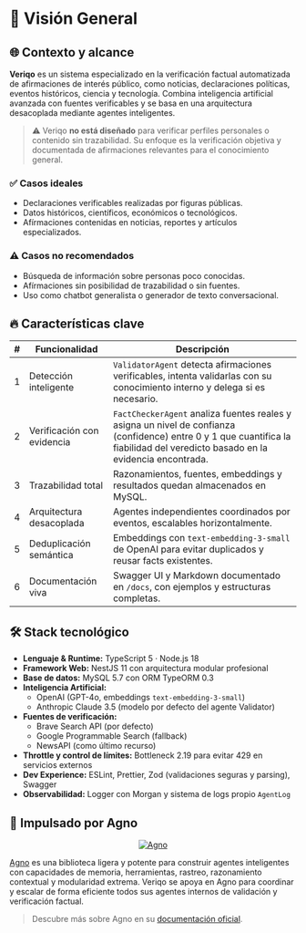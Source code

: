 # 🚀 Visión General

## 🌐 Contexto y alcance

**Veriqo** es un sistema especializado en la verificación factual automatizada de afirmaciones de interés público, como noticias, declaraciones políticas, eventos históricos, ciencia y tecnología. Combina inteligencia artificial avanzada con fuentes verificables y se basa en una arquitectura desacoplada mediante agentes inteligentes.

> ⚠️ Veriqo **no está diseñado** para verificar perfiles personales o contenido sin trazabilidad. Su enfoque es la verificación objetiva y documentada de afirmaciones relevantes para el conocimiento general.

### ✅ Casos ideales

- Declaraciones verificables realizadas por figuras públicas.
- Datos históricos, científicos, económicos o tecnológicos.
- Afírmaciones contenidas en noticias, reportes y artículos especializados.

### ⚠️ Casos no recomendados

- Búsqueda de información sobre personas poco conocidas.
- Afírmaciones sin posibilidad de trazabilidad o sin fuentes.
- Uso como chatbot generalista o generador de texto conversacional.

## 🔥 Características clave

| #   | Funcionalidad              | Descripción                                                                                                                                                                     |
| --- | -------------------------- | ------------------------------------------------------------------------------------------------------------------------------------------------------------------------------- |
| 1   | Detección inteligente      | `ValidatorAgent` detecta afirmaciones verificables, intenta validarlas con su conocimiento interno y delega si es necesario.                                                    |
| 2   | Verificación con evidencia | `FactCheckerAgent` analiza fuentes reales y asigna un nivel de confianza (confidence) entre 0 y 1 que cuantifica la fiabilidad del veredicto basado en la evidencia encontrada. |
| 3   | Trazabilidad total         | Razonamientos, fuentes, embeddings y resultados quedan almacenados en MySQL.                                                                                                    |
| 4   | Arquitectura desacoplada   | Agentes independientes coordinados por eventos, escalables horizontalmente.                                                                                                     |
| 5   | Deduplicación semántica    | Embeddings con `text-embedding-3-small` de OpenAI para evitar duplicados y reusar facts existentes.                                                                             |
| 6   | Documentación viva         | Swagger UI y Markdown documentado en `/docs`, con ejemplos y estructuras completas.                                                                                             |

## 🛠️ Stack tecnológico

- **Lenguaje & Runtime:** TypeScript 5 · Node.js 18
- **Framework Web:** NestJS 11 con arquitectura modular profesional
- **Base de datos:** MySQL 5.7 con ORM TypeORM 0.3
- **Inteligencia Artificial:**
    - OpenAI (GPT-4o, embeddings `text-embedding-3-small`)
    - Anthropic Claude 3.5 (modelo por defecto del agente Validator)
- **Fuentes de verificación:**
    - Brave Search API (por defecto)
    - Google Programmable Search (fallback)
    - NewsAPI (como último recurso)
- **Throttle y control de límites:** Bottleneck 2.19 para evitar 429 en servicios externos
- **Dev Experience:** ESLint, Prettier, Zod (validaciones seguras y parsing), Swagger
- **Observabilidad:** Logger con Morgan y sistema de logs propio `AgentLog`

## 🤖 Impulsado por Agno

<div align="center">
  <a href="https://docs.agno.com">
    <picture>
      <source media="(prefers-color-scheme: dark)" srcset="https://agno-public.s3.us-east-1.amazonaws.com/assets/logo-dark.svg">
      <source media="(prefers-color-scheme: light)" srcset="https://agno-public.s3.us-east-1.amazonaws.com/assets/logo-light.svg">
      <img src="https://agno-public.s3.us-east-1.amazonaws.com/assets/logo-light.svg" alt="Agno">
    </picture>
  </a>
</div>

[Agno](https://github.com/agno-agi/agno) es una biblioteca ligera y potente para construir agentes inteligentes con capacidades de memoria, herramientas, rastreo, razonamiento contextual y modularidad extrema. Veriqo se apoya en Agno para coordinar y escalar de forma eficiente todos sus agentes internos de validación y verificación factual.

> Descubre más sobre Agno en su [documentación oficial](https://docs.agno.com).

